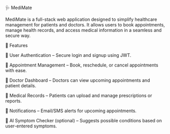 🩺 MediMate

MediMate is a full-stack web application designed to simplify healthcare management for patients and doctors. It allows users to book appointments, manage health records, and access medical information in a seamless and secure way.

🚀 Features

👤 User Authentication – Secure login and signup using JWT.

📅 Appointment Management – Book, reschedule, or cancel appointments with ease.

🏥 Doctor Dashboard – Doctors can view upcoming appointments and patient details.

💊 Medical Records – Patients can upload and manage prescriptions or reports.

📩 Notifications – Email/SMS alerts for upcoming appointments.

🧠 AI Symptom Checker (optional) – Suggests possible conditions based on user-entered symptoms.
